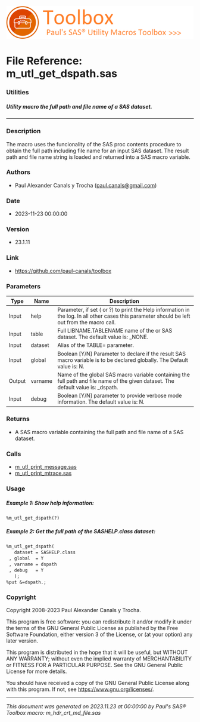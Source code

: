 ![../../misc/images/doc_header.png](../../misc/images/doc_header.png)
# 
# File Reference: m_utl_get_dspath.sas

### Utilities

##### Utility macro the full path and file name of a SAS dataset.

***

### Description
The macro uses the funcionality of the SAS proc contents procedure to obtain the full path including file name for an input SAS dataset. The result path and file name string is loaded and returned into a SAS macro variable.



### Authors
* Paul Alexander Canals y Trocha (paul.canals@gmail.com)

### Date
* 2023-11-23 00:00:00

### Version
* 23.1.11

### Link
* https://github.com/paul-canals/toolbox

### Parameters
| Type | Name | Description |
| ---- | ---- | ----------- |
| Input | help | Parameter, if set ( or ?) to print the Help information in the log. In all other cases this parameter should be left out from the macro call. |
| Input | table | Full LIBNAME.TABLENAME name of the or SAS dataset. The default value is: _NONE. |
| Input | dataset | Alias of the TABLE= parameter. |
| Input | global | Boolean [Y/N] Parameter to declare if the result SAS macro variable is to be declared globally. The Default value is: N. |
| Output | varname | Name of the global SAS macro variable containing the full path and file name of the given dataset. The default value is: _dspath. |
| Input | debug | Boolean [Y/N] parameter to provide verbose mode information. The default value is: N. |

### Returns
* A SAS macro variable containing the full path and file name of a SAS dataset.

### Calls
* [m_utl_print_message.sas](m_utl_print_message.md)
* [m_utl_print_mtrace.sas](m_utl_print_mtrace.md)

### Usage

##### Example 1: Show help information:
```sas
%m_utl_get_dspath(?)
```

##### Example 2: Get the full path of the SASHELP.class dataset:
```sas
%m_utl_get_dspath(
   dataset = SASHELP.class
 , global  = Y
 , varname = dspath
 , debug   = Y
   );
%put &=dspath.;
```

### Copyright
Copyright 2008-2023 Paul Alexander Canals y Trocha. 
 
This program is free software: you can redistribute it and/or modify 
it under the terms of the GNU General Public License as published by 
the Free Software Foundation, either version 3 of the License, or 
(at your option) any later version. 
 
This program is distributed in the hope that it will be useful, 
but WITHOUT ANY WARRANTY; without even the implied warranty of 
MERCHANTABILITY or FITNESS FOR A PARTICULAR PURPOSE. See the 
GNU General Public License for more details. 
 
You should have received a copy of the GNU General Public License 
along with this program. If not, see <https://www.gnu.org/licenses/>. 


***
*This document was generated on 2023.11.23 at 00:00:00 by Paul's SAS&reg; Toolbox macro: m_hdr_crt_md_file.sas*
